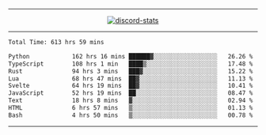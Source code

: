 <a href="https://www.github.com/ripavoid" target="_blank" rel="noreferrer">

-------

<div align='center'>
    <a href='https://discordapp.com/users/825178146797518881'>
        <img align='center' alt='discord-stats' src='https://api.discord-status.me/825178146797518881?nitro&boost=4&gradient=%231e0b1a%2C%23000000%2C%23000000%2C%23160316'></img>
    </a>
</div>

-------

<!--START_SECTION:waka-->

```txt
Total Time: 613 hrs 59 mins

Python            162 hrs 16 mins ██████▓░░░░░░░░░░░░░░░░░░   26.26 %
TypeScript        108 hrs 1 min   ████▒░░░░░░░░░░░░░░░░░░░░   17.48 %
Rust              94 hrs 3 mins   ███▓░░░░░░░░░░░░░░░░░░░░░   15.22 %
Lua               68 hrs 47 mins  ██▓░░░░░░░░░░░░░░░░░░░░░░   11.13 %
Svelte            64 hrs 19 mins  ██▓░░░░░░░░░░░░░░░░░░░░░░   10.41 %
JavaScript        52 hrs 19 mins  ██░░░░░░░░░░░░░░░░░░░░░░░   08.47 %
Text              18 hrs 8 mins   ▓░░░░░░░░░░░░░░░░░░░░░░░░   02.94 %
HTML              6 hrs 57 mins   ▒░░░░░░░░░░░░░░░░░░░░░░░░   01.13 %
Bash              4 hrs 50 mins   ▒░░░░░░░░░░░░░░░░░░░░░░░░   00.78 %
```

<!--END_SECTION:waka-->

-------
